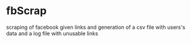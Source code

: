 # fbScrap

scraping of facebook given links and generation of a csv file with users's data and a log file with unusable links
